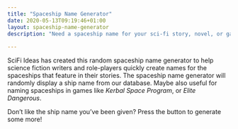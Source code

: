 ```yaml
---
title: "Spaceship Name Generator"
date: 2020-05-13T09:19:46+01:00
layout: spaceship-name-generator
description: "Need a spaceship name for your sci-fi story, novel, or game? Here are some suggestions from our random Spaceship Name Generator."
   
---
```


SciFi Ideas has created this random spaceship name generator to help science fiction writers and role-players quickly create names for the spaceships that feature in their stories. The spaceship name generator will randomly display a ship name from our database. Maybe also useful for naming spaceships in games like <em>Kerbal Space Program</em>, or <em>Elite Dangerous</em>.

Don’t like the ship name you’ve been given? Press the button to generate some more!
